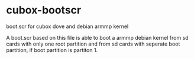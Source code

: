 # cubox-bootscr
boot.scr for cubox dove and debian armmp kernel

A boot.scr based on this file is able to boot a armmp debian kernel from sd cards with only one root partition and from sd cards with seperate boot partition, if boot partition is partiton 1.
